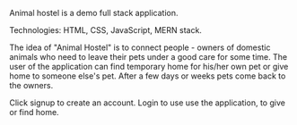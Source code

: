 Animal hostel is a demo full stack application. 

Technologies: HTML, CSS, JavaScript, MERN stack.

The idea of "Animal Hostel" is to connect people - owners of domestic animals who need to leave their pets under a good care for some time. 
The user of the application can find temporary home for his/her own pet
or give home to someone else's pet. After a few days or weeks pets come back to the owners. 

Click signup to create an account. Login to use use the application, to give or find home. 
